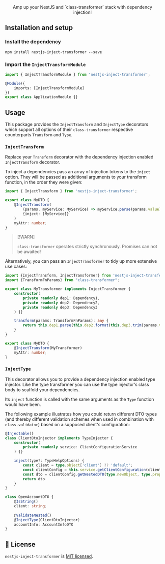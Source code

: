 <p align="center">
Amp up your NestJS and `class-transformer` stack with dependency injection!
</p>

## Installation and setup

### Install the dependency

```
npm install nestjs-inject-transformer --save
```

### Import the `InjectTransformModule`

```ts
import { InjectTransformModule } from 'nestjs-inject-transformer';

@Module({
    imports: [InjectTransformModule]
})
export class ApplicationModule {}
```

## Usage

This package provides the `InjectTransform` and `InjectType` decorators
which support all options of their `class-transformer` respective counterparts `Transform` and `Type`.

### `InjectTransform`

Replace your `Transform` decorator with the dependency injection enabled `InjectTransform` decorator.

To inject a dependencies pass an array of injection tokens to the `inject` option. They will be passed
as additional arguments to your transform function, in the order they were given:

```ts
import { InjectTransform } from 'nestjs-inject-transformer';

export class MyDTO {
    @InjectTransform(
        (params, myService: MyService) => myService.parse(params.value),
        {inject: [MyService]}
    )
    myAttr: number;
}
```

> [!WARN]
>
> `class-transformer` operates strictly synchronously. Promises can not be awaited!

Alternatively, you can pass an `InjectTransformer` to tidy up more extensive use cases:

```ts
import {InjectTransform, InjectTransformer} from 'nestjs-inject-transformer';
import {TransformFnParams} from "class-transformer";

export class MyTransformer implements InjectTransformer {
    constructor(
        private readonly dep1: Dependency1,
        private readonly dep2: Dependency2,
        private readonly dep3: Dependency3
    ) {}

    transform(params: TransformFnParams): any {
        return this.dep1.parse(this.dep2.format(this.dep3.trim(params.value)));
    }
}

export class MyDTO {
    @InjectTransform(MyTransformer)
    myAttr: number;
}
```

### `InjectType`

This decorator allows you to provide a dependency injection enabled type injector. Like the
type transformer you can use the type injector's class body to scaffold your dependencies.

Its `inject` function is called with the same arguments as the `Type` function would have been.

The following example illustrates how you could return different DTO types (and thereby different
validation schemes when used in combination with `class-validator`) based on a supposed client's 
configuration:

```ts
@Injectable()
class ClientDtoInjector implements TypeInjector {
    constructor(
        private readonly service: ClientConfigurationService
    ) {}

    inject(type?: TypeHelpOptions) {
        const client = type.object['client'] ?? 'default';
        const clientConfig = this.service.getClientConfiguration(client);
        const dto = clientConfig.getNestedDTO(type.newObject, type.property);
        return dto
    }
}

class OpenAccountDTO {
    @IsString()
    client: string;
    
    @ValidateNested()
    @InjectType(ClientDtoInjector)
    accountInfo: AccountInfoDTO
}
```

## 📜 License

`nestjs-inject-transformer` is [MIT licensed](LICENSE).
